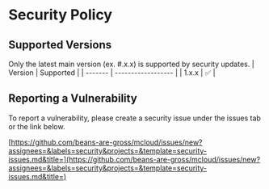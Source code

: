# Security Policy

## Supported Versions

Only the latest main version (ex. #.x.x) is supported by security updates.
| Version | Supported          |
| ------- | ------------------ |
| 1.x.x   | :white_check_mark: |

## Reporting a Vulnerability

To report a vulnerability, please create a security issue under the issues tab or the link below.

[https://github.com/beans-are-gross/mcloud/issues/new?assignees=&labels=security&projects=&template=security-issues.md&title=](https://github.com/beans-are-gross/mcloud/issues/new?assignees=&labels=security&projects=&template=security-issues.md&title=)
